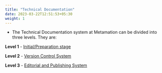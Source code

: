 ```yaml
---
title: "Technical Documentation"
date: 2023-03-22T12:51:53+05:30
weight: 1
---
```



* The Technical Documentation system at Metamation can be divided into three levels. They are: 

**Level 1** - [Initial/Preparation stage](/procedure/technical-documentation/levels/#initialpreparation-stage/) 

**Level 2** - [Version Control System](/procedure/technical-documentation/levels/#version-control-system/)
        
**Level 3** - [Editorial and Publishing System](/procedure/technical-documentation/levels/#editorial-and-publishing-system/)

